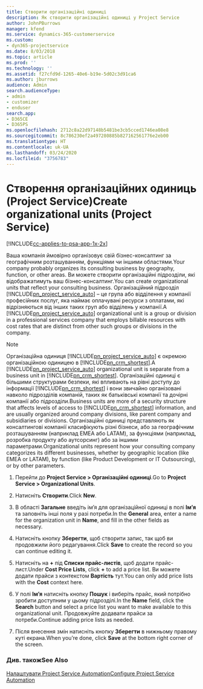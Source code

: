 ```yaml
---
title: Створити організаційні одиниці
description: Як створити організаційні одиниці у Project Service
author: JohnPBurrows
manager: kfend
ms.service: dynamics-365-customerservice
ms.custom:
- dyn365-projectservice
ms.date: 8/03/2018
ms.topic: article
ms.prod: ''
ms.technology: ''
ms.assetid: f27cfd9d-1265-40e6-b19e-5d02c3d91ca6
ms.author: jburrows
audience: Admin
search.audienceType:
- admin
- customizer
- enduser
search.app:
- D365CE
- D365PS
ms.openlocfilehash: 2712c8a22d97148b5481be3cb5cced1746ea08e8
ms.sourcegitcommit: 8c786230ef2a497280885b827162561776e2eb00
ms.translationtype: HT
ms.contentlocale: uk-UA
ms.lasthandoff: 03/24/2020
ms.locfileid: "3756783"
---
```

# <a name="create-organizational-units-project-service"></a><span data-ttu-id="89502-103">Створення організаційних одиниць (Project Service)</span><span class="sxs-lookup"><span data-stu-id="89502-103">Create organizational units (Project Service)</span></span>

[!INCLUDE[cc-applies-to-psa-app-1x-2x](../includes/cc-applies-to-psa-app-1x-2x.md)]

<span data-ttu-id="89502-104">Ваша компанія ймовірно організовує свій бізнес-консалтинг за географічним розташуванням, функціями чи іншими областями.</span><span class="sxs-lookup"><span data-stu-id="89502-104">Your company probably organizes its consulting business by geography, function, or other areas.</span></span> <span data-ttu-id="89502-105">Ви можете створити організаційні підрозділи, які відображатимуть ваш бізнес-консалтинг.</span><span class="sxs-lookup"><span data-stu-id="89502-105">You can create organizational units that reflect your consulting business.</span></span> <span data-ttu-id="89502-106">Організаційний підрозділ [!INCLUDE[pn_project_service_auto](../includes/pn-project-service-auto.md)] – це група або відділення у компанії професійних послуг, яка наймає оплачувані ресурси з оплатами, які відрізняються від інших таких груп або відділень у компанії.</span><span class="sxs-lookup"><span data-stu-id="89502-106">A [!INCLUDE[pn_project_service_auto](../includes/pn-project-service-auto.md)] organizational unit is a group or division in a professional services company that employs billable resources with cost rates that are distinct from other such groups or divisions in the company.</span></span>  
  
> [!NOTE]
>  <span data-ttu-id="89502-107">Організаційна одиниця [!INCLUDE[pn_project_service_auto](../includes/pn-project-service-auto.md)] є окремою організаційною одиницею в [!INCLUDE[pn_crm_shortest](../includes/pn-crm-shortest.md)].</span><span class="sxs-lookup"><span data-stu-id="89502-107">A [!INCLUDE[pn_project_service_auto](../includes/pn-project-service-auto.md)] organizational unit is separate from a business unit in [!INCLUDE[pn_crm_shortest](../includes/pn-crm-shortest.md)].</span></span> <span data-ttu-id="89502-108">Організаційні одиниці є більшими структурами безпеки, які впливають на рівні доступу до інформації [!INCLUDE[pn_crm_shortest](../includes/pn-crm-shortest.md)] і вони звичайно організовані навколо підрозділів компаній, таких як батьківські компанії та дочірні компанії або підрозділи.</span><span class="sxs-lookup"><span data-stu-id="89502-108">Business units are more of a security structure that affects levels of access to [!INCLUDE[pn_crm_shortest](../includes/pn-crm-shortest.md)] information, and are usually organized around company divisions, like parent company and subsidiaries or divisions.</span></span> <span data-ttu-id="89502-109">Організаційні одиниці представляють як консалтингові компанії класифікують різні бізнеси, або за географічним розташуванням (наприклад EMEA або LATAM), за функціями (наприклад, розробка продукту або аутсорсинг) або за іншими параметрами.</span><span class="sxs-lookup"><span data-stu-id="89502-109">Organizational units represent how your consulting company categorizes its different businesses, whether by geographic location (like EMEA or LATAM), by function (like Product Development or IT Outsourcing), or by other parameters.</span></span>  
  
1.  <span data-ttu-id="89502-110">Перейти до **Project Service > Організаційні одиниці**.</span><span class="sxs-lookup"><span data-stu-id="89502-110">Go to **Project Service > Organizational Units**.</span></span>  
  
2.  <span data-ttu-id="89502-111">Натисніть **Створити**.</span><span class="sxs-lookup"><span data-stu-id="89502-111">Click **New**.</span></span>  
  
3.  <span data-ttu-id="89502-112">В області **Загальне** введіть ім’я для організаційної одиниці в полі **Ім’я** та заповніть інші поля у разі потреби.</span><span class="sxs-lookup"><span data-stu-id="89502-112">In the **General** area, enter a name for the organization unit in **Name**, and fill in the other fields as necessary.</span></span>  
  
4.  <span data-ttu-id="89502-113">Натисніть кнопку **Зберегти**, щоб створити запис, так щоб ви продовжили його редагування.</span><span class="sxs-lookup"><span data-stu-id="89502-113">Click **Save** to create the record so you can continue editing it.</span></span>  
  
5.  <span data-ttu-id="89502-114">Натисніть на **+** під **Списки прайс-листів**, щоб додати прайс-лист.</span><span class="sxs-lookup"><span data-stu-id="89502-114">Under **Cost Price Lists**, click **+** to add a price list.</span></span> <span data-ttu-id="89502-115">Ви можете додати прайси з контекстом **Вартість** тут.</span><span class="sxs-lookup"><span data-stu-id="89502-115">You can only add price lists with the **Cost** context here.</span></span>  
  
6.  <span data-ttu-id="89502-116">У полі **Ім’я** натисніть кнопку **Пошук** і виберіть прайс, який потрібно зробити доступним у цьому підрозділі.</span><span class="sxs-lookup"><span data-stu-id="89502-116">In the **Name** field, click the **Search** button and select a price list you want to make available to this organizational unit.</span></span> <span data-ttu-id="89502-117">Продовжуйте додавати прайси за потреби.</span><span class="sxs-lookup"><span data-stu-id="89502-117">Continue adding price lists as needed.</span></span>  
  
7.  <span data-ttu-id="89502-118">Після внесення змін натисніть кнопку **Зберегти** в нижньому правому куті екрана.</span><span class="sxs-lookup"><span data-stu-id="89502-118">When you’re done, click **Save** at the bottom right corner of the screen.</span></span>  
  
### <a name="see-also"></a><span data-ttu-id="89502-119">Див. також</span><span class="sxs-lookup"><span data-stu-id="89502-119">See Also</span></span>  
 [<span data-ttu-id="89502-120">Налаштувати Project Service Automation</span><span class="sxs-lookup"><span data-stu-id="89502-120">Configure Project Service Automation</span></span>](../project-service/configure.md)
